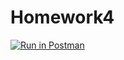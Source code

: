 # Homework4

[![Run in Postman](https://run.pstmn.io/button.svg)](https://app.getpostman.com/run-collection/20396601-5cfb7e37-45ad-4df8-ada8-fc67888c19bf?action=collection%2Ffork&collection-url=entityId%3D20396601-5cfb7e37-45ad-4df8-ada8-fc67888c19bf%26entityType%3Dcollection%26workspaceId%3D5621f40f-6e81-4e60-aeea-a2791de9316c)
